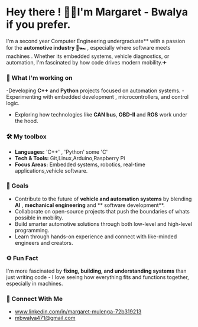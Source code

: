 # Hey there ! 🖐🏽I'm Margaret - Bwalya if you prefer.

I'm a second year Computer Engineering undergraduate** with a passion for the **automotive industry 🚗🏎** , especially where software meets machines . Whether its embedded systems, vehicle diagnostics, or automation, I'm fascinated by how code drives modern mobility.✈

### 🧩 What I'm working on 
-Developing **C++** and **Python** projects focused on automation  systems.
-Experimenting with embedded development , microcontrollers, and control logic.
- Exploring how technologies like **CAN bus**, **OBD-II**  and **ROS** work under the hood.

### 🛠 My toolbox
- **Languages:** 'C++' , 'Python' some 'C'
- **Tech & Tools:** Git,Linux,Arduino,Raspberry Pi
- **Focus Areas:** Embedded systems, robotics, real-time applications,vehicle            software.

### 🚀 Goals
- Contribute to the future of **vehicle and automation systems** by blending **AI** ,   **mechanical engineering** and ** software development**.
- Collaborate on open-source projects that push the boundaries of whats possible in      mobility.
- Build smarter automotive solutions through both low-level and high-level               programming.
- Learn through hands-on experience and connect with like-minded engineers and           creators.

 ### ⚙ Fun Fact
 I'm more fascinated by **fixing, building, and understanding systems** than just    writing code - I love seeing how everything fits and functions together,            especially in machines.

 ### 🔗 Connect With Me
 - www.linkedin.com/in/margaret-mulenga-72b319213
 - mbwalya471@gmail.com
